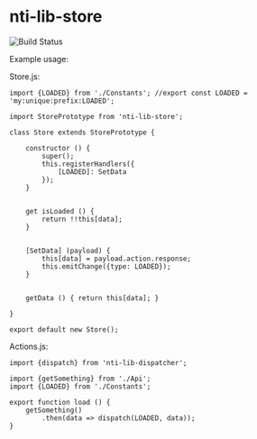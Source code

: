 # nti-lib-store

![Build Status](https://github.com/NextThought/nti.lib.store/workflows/Tests/badge.svg)


Example usage:

Store.js:
```
import {LOADED} from './Constants'; //export const LOADED = 'my:unique:prefix:LOADED';

import StorePrototype from 'nti-lib-store';

class Store extends StorePrototype {

	constructor () {
		super();
		this.registerHandlers({
			[LOADED]: SetData
		});
	}


	get isLoaded () {
		return !!this[data];
	}


	[SetData] (payload) {
		this[data] = payload.action.response;
		this.emitChange({type: LOADED});
	}


	getData () { return this[data]; }

}

export default new Store();
```


Actions.js:
```
import {dispatch} from 'nti-lib-dispatcher';

import {getSomething} from './Api';
import {LOADED} from './Constants';

export function load () {
	getSomething()
		.then(data => dispatch(LOADED, data));
}
```
